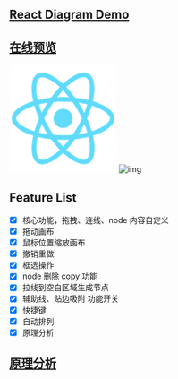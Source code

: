 ## [React Diagram Demo](https://github.com/huangjincq/react-diagram-demo)

## [在线预览](https://huangjincq.github.io/react-diagram-demo)

![1](https://github.com/huangjincq/react-diagram-demo/blob/master/doc/logo192.png)
![img](https://github.com/huangjincq/react-diagram-demo/blob/master/doc/main.image)

## Feature List

- [x] 核心功能，拖拽、连线、node 内容自定义
- [x] 拖动画布
- [x] 鼠标位置缩放画布
- [x] 撤销重做
- [x] 框选操作
- [x] node 删除 copy 功能
- [x] 拉线到空白区域生成节点
- [x] 辅助线、贴边吸附 功能开关
- [x] 快捷键
- [x] 自动排列
- [x] 原理分析

## [原理分析](https://juejin.cn/post/6932290812554264583/)

